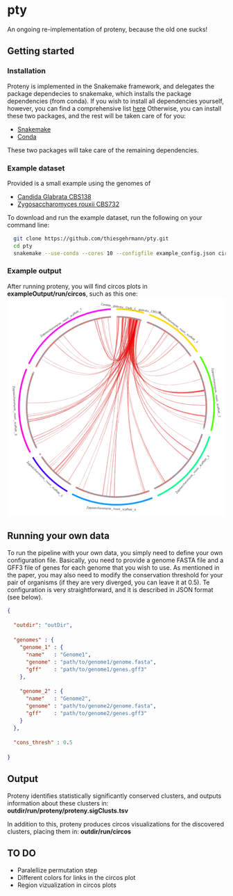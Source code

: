 # pty
An ongoing re-implementation of proteny, because the old one sucks!

## Getting started

### Installation

Proteny is implemented in the Snakemake framework, and delegates the package dependecies to snakemake, which installs the package dependencies (from conda).
If you wish to install all dependencies yourself, however, you can find a comprehensive list [here](pipeline_components/conda.yaml)
Otherwise, you can install these two packages, and the rest will be taken care of for you:

 * [Snakemake](http://snakemake.readthedocs.io/en/stable/)
 * [Conda](https://conda.io/miniconda.html)

These two packages will take care of the remaining dependencies.

### Example dataset

Provided is a small example using the genomes of
 * [Candida Glabrata CBS138](http://www.candidagenome.org/download/sequence/C_glabrata_CBS138/current/)
 * [Zygosaccharomyces rouxii CBS732](http://genome.jgi.doe.gov/Zygro1/Zygro1.download.html)

To download and run the example dataset, run the following on your command line:

```bash
  git clone https://github.com/thiesgehrmann/pty.git
  cd pty
  snakemake --use-conda --cores 10 --configfile example_config.json circos
```

### Example output

After running proteny, you will find circos plots in **exampleOutput/run/circos**, such as this one:
![Circos representation of syntenic clusters between C glabrata and Z rouxii on chromosome B of C. glrabrata](exampleOutput/run/circos/circos.ChrB_C_glabrata_CBS138.png)

## Running your own data

To run the pipeline with your own data, you simply need to define your own configuration file.
Basically, you need to provide a genome FASTA file and a GFF3 file of genes for each genome that you wish to use.
As mentioned in the paper, you may also need to modify the conservation threshold for your pair of organisms (if they are very diverged, you can leave it at 0.5).
Te configuration is very straightforward, and it is described in JSON format (see below).


```json
{

  "outdir": "outDir",

  "genomes" : {
    "genome_1" : { 
      "name"   : "Genome1",
      "genome" : "path/to/genome1/genome.fasta",
      "gff"    : "path/to/genome1/genes.gff3" 
    },

    "genome_2" : { 
      "name"   : "Genome2",
      "genome" : "path/to/genome2/genome.fasta",
      "gff"    : "path/to/genome2/genes.gff3"
    }
  },

  "cons_thresh" : 0.5

}

```

## Output

Proteny identifies statistically significantly conserved clusters, and outputs information about these clusters in: **outdir/run/proteny/proteny.sigClusts.tsv**

In addition to this, proteny produces circos visualizations for the discovered clusters, placing them in: **outdir/run/circos**

## TO DO

 * Paralellize permutation step
 * Different colors for links in the circos plot
 * Region vizualization in circos plots
